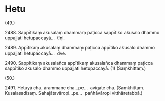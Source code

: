 

# Hetu





(49.)

2488\. Sappītikaṃ akusalaṃ dhammaṃ paṭicca sappītiko akusalo dhammo uppajjati hetupaccayā…  tīṇi.

2489\. Appītikaṃ akusalaṃ dhammaṃ paṭicca appītiko akusalo dhammo uppajjati hetupaccayā…  dve.

2490\. Sappītikaṃ akusalañca appītikaṃ akusalañca dhammaṃ paṭicca sappītiko akusalo dhammo uppajjati hetupaccayā. (1) (Saṃkhittaṃ.)

(50.)

2491\. Hetuyā cha, ārammaṇe cha…pe…  avigate cha. (Saṃkhittaṃ. Kusalasadisaṃ. Sahajātavāropi…pe…  pañhāvāropi vitthāretabbā.)



